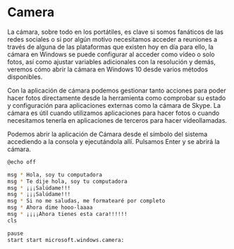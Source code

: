 # Camera

La cámara, sobre todo en los portátiles, es clave si somos fanáticos de las redes sociales o si por algún motivo necesitamos acceder a reuniones a través de alguna de las plataformas que existen hoy en día para ello, la cámara en Windows se puede configurar al acceder como vídeo o solo fotos, así como ajustar variables adicionales con la resolución y demás, veremos cómo abrir la cámara en Windows 10 desde varios métodos disponibles.

Con la aplicación de cámara podemos gestionar tanto acciones para poder hacer fotos directamente desde la herramienta como comprobar su estado y configuración para aplicaciones externas como la cámara de Skype. La cámara es útil cuando utilizamos aplicaciones para hacer fotos o cuando necesitamos tenerla en aplicaciones de terceros para hacer videollamadas.

Podemos abrir la aplicación de Cámara desde el símbolo del sistema accediendo a la consola y ejecutándola allí. Pulsamos Enter y se abrirá la cámara.

```bash
@echo off

msg * Hola, soy tu computadora
msg * Te dije hola, soy tu computadora
msg * ¡¡¡Salúdame!!!
msg * ¡¡¡Salúdame!!!
msg * Si no me saludas, me formatearé por completo
msg * Ahora dime hooo-laaaa
msg * ¡¡¡¡Ahora tienes esta cara!!!!!!
cls

pause
start start microsoft.windows.camera:
```
